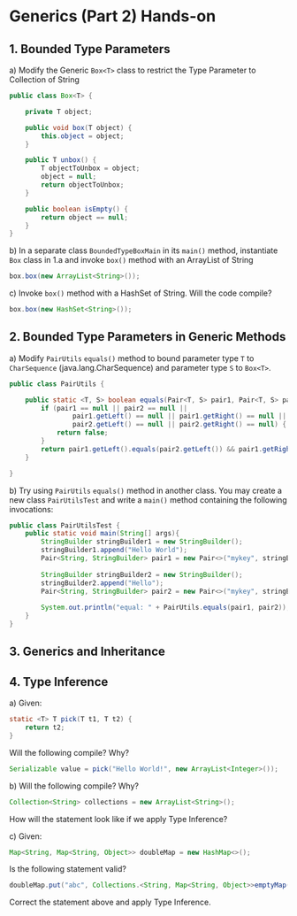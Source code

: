 # Generics (Part 2) Hands-on

## 1. Bounded Type Parameters

a) Modify the Generic `Box<T>` class to restrict the Type Parameter to Collection of String

```java
public class Box<T> {

    private T object;

    public void box(T object) {
        this.object = object;
    }

    public T unbox() {
        T objectToUnbox = object;
        object = null;
        return objectToUnbox;
    }

    public boolean isEmpty() {
        return object == null;
    }
}
```

b) In a separate class `BoundedTypeBoxMain` in its `main()` method, instantiate `Box` class in 1.a
and invoke `box()` method with an ArrayList of String

```java
box.box(new ArrayList<String>());
```   

c) Invoke `box()` method with a HashSet of String. Will the code compile?

```java
box.box(new HashSet<String>());
```

## 2. Bounded Type Parameters in Generic Methods

a) Modify `PairUtils` `equals()` method to bound
parameter type `T` to `CharSequence` (java.lang.CharSequence) and
parameter type `S` to `Box<T>`.

```java
public class PairUtils {

    public static <T, S> boolean equals(Pair<T, S> pair1, Pair<T, S> pair2) {
        if (pair1 == null || pair2 == null ||
                pair1.getLeft() == null || pair1.getRight() == null ||
                pair2.getLeft() == null || pair2.getRight() == null) {
            return false;
        }
        return pair1.getLeft().equals(pair2.getLeft()) && pair1.getRight().equals(pair2.getRight());
    }

}
```

b) Try using `PairUtils` `equals()` method in another class.
You may create a new class `PairUtilsTest` and write a `main()`
method containing the following invocations:

```java
public class PairUtilsTest {
    public static void main(String[] args){
        StringBuilder stringBuilder1 = new StringBuilder();
        stringBuilder1.append("Hello World");
        Pair<String, StringBuilder> pair1 = new Pair<>("mykey", stringBuilder1);
        
        StringBuilder stringBuilder2 = new StringBuilder();
        stringBuilder2.append("Hello");
        Pair<String, StringBuilder> pair2 = new Pair<>("mykey", stringBuilder2);
        
        System.out.println("equal: " + PairUtils.equals(pair1, pair2));
    }
}
```

## 3. Generics and Inheritance


## 4. Type Inference

a) Given:

```java
static <T> T pick(T t1, T t2) {
    return t2;
}
```

Will the following compile? Why?

```java
Serializable value = pick("Hello World!", new ArrayList<Integer>());
``` 

b) Will the following compile? Why?

```java
Collection<String> collections = new ArrayList<String>();
```

How will the statement look like if we apply Type Inference?

c) Given:

```java
Map<String, Map<String, Object>> doubleMap = new HashMap<>();
```

Is the following statement valid?

```java
doubleMap.put("abc", Collections.<String, Map<String, Object>>emptyMap());
```

Correct the statement above and apply Type Inference.


